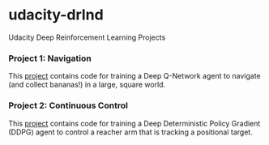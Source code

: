 # udacity-drlnd
Udacity Deep Reinforcement Learning Projects

### Project 1: Navigation

This [project](./p1_navigation) contains code for training a Deep Q-Network agent to navigate (and collect bananas!) in a large, square world.  

### Project 2:  Continuous Control

This [project](./p2_continuous-control) contains code for training a Deep Deterministic Policy Gradient (DDPG) agent to control a reacher arm that is tracking a positional target.

